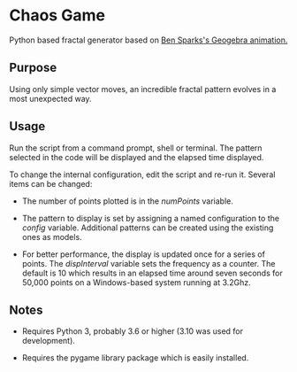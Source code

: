 # Chaos Game

Python based fractal generator based on
[Ben Sparks's Geogebra animation.](https://www.youtube.com/watch?v=IKhahq9EwPw&list=PLl3qVGFFBb-6qhsVz5JAfjBD4uezo8Eho&index=1)

## Purpose

Using only simple vector moves, an incredible fractal pattern evolves
in a most unexpected way.

## Usage

Run the script from a command prompt, shell or terminal. The pattern selected
in the code will be displayed and the elapsed time displayed.

To change the internal configuration, edit the script and re-run it. Several
items can be changed:

* The number of points plotted is in the _numPoints_ variable.
    
* The pattern to display is set by assigning a named configuration to the
_config_ variable. Additional patterns can be created using the existing
ones as models.

* For better performance, the display is updated once for a series of points.
The _dispInterval_ variable sets the frequency as a counter. The default is
10 which results in an elapsed time around seven seconds for 50,000 points
on a Windows-based system running at 3.2Ghz.

## Notes

* Requires Python 3, probably 3.6 or higher (3.10 was used for development).

* Requires the pygame library package which is easily installed.
